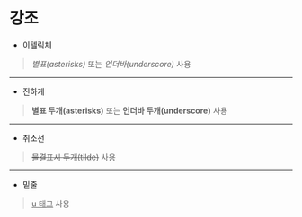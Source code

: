 # 강조
+ 이텔릭체
>   *별표(asterisks)* 또는 _언더바(underscore)_ 사용

---
+ 진하게
>   **별표 두개(asterisks)** 또는 __언더바 두개(underscore)__ 사용

---
+ 취소선
>   ~~물결표시 두개(tilde)~~ 사용

---
+ 밑줄
>   <u>u 태그</u> 사용

